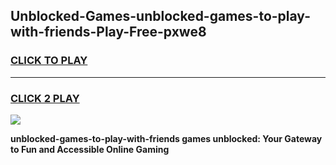 
## Unblocked-Games-unblocked-games-to-play-with-friends-Play-Free-pxwe8
<h3>
<a href="https://premium76.site?title=unblocked-games-to-play-with-friends&ref=24M">CLICK TO PLAY</a></h3>
<hr>

<h3>
<a href="https://premium76.site?title=unblocked-games-to-play-with-friends&ref=24M">CLICK 2 PLAY</a>
  
</h3>

<a href="https://premium76.site?title=unblocked-games-to-play-with-friends&ref=24M"><img src="https://clearcache.store/games.png"></a>


**unblocked-games-to-play-with-friends games unblocked: Your Gateway to Fun and Accessible Online Gaming**
